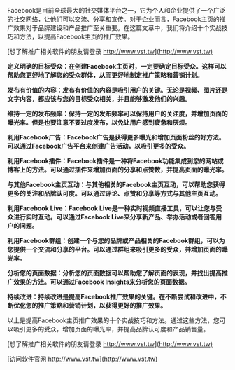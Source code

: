 Facebook是目前全球最大的社交媒体平台之一，它为个人和企业提供了一个广泛的社交网络，让他们可以交流、分享和宣传。对于企业而言，Facebook主页的推广效果对于品牌建设和产品推广至关重要。在这篇文章中，我们将介绍十个实战技巧和方法，以提高Facebook主页的推广效果。

[想了解推广相关软件的朋友请登录 http://www.vst.tw](http://www.vst.tw)

**定义明确的目标受众：在创建Facebook主页时，一定要确定目标受众。这样可以帮助您更好地了解您的受众群体，从而更好地制定推广策略和营销计划。**

**发布有价值的内容：发布有价值的内容是吸引用户的关键。无论是视频、图片还是文字内容，都应该与您的目标受众相关，并且能够激发他们的兴趣。**

**维持一定的发布频率：保持一定的发布频率可以保持用户的关注度，并增加页面的曝光率。但是也要注意不要过度发布，以免让用户感到疲惫和厌烦。**

**利用Facebook广告：Facebook广告是获得更多曝光和增加页面粉丝的好方法。可以通过Facebook广告平台来创建广告活动，以吸引更多的受众。**

**利用Facebook插件：Facebook插件是一种将Facebook功能集成到您的网站或博客上的方法。可以通过插件来增加页面的分享和点赞数，并提高页面的曝光率。**

**与其他Facebook主页互动：与其他相关的Facebook主页互动，可以帮助您获得更多的关注和品牌认可度。可以通过评论、点赞和分享等方式与其他主页互动。**

**利用Facebook Live：Facebook Live是一种实时视频直播工具，可以让您与受众进行实时互动。可以通过Facebook Live来分享新产品、举办活动或者回答用户的问题。**

**利用Facebook群组：创建一个与您的品牌或产品相关的Facebook群组，可以为您提供一个交流和分享的平台。可以通过群组来吸引更多的受众，并增加页面的曝光率。**

**分析您的页面数据：分析您的页面数据可以帮助您了解页面的表现，并找出提高推广效果的方法。可以通过Facebook Insights来分析您的页面数据。**

**持续改进：持续改进是提高Facebook推广效果的关键。在不断尝试和改进中，不断优化您的推广策略和营销计划，以获得更好的推广效果。**

以上是提高Facebook主页推广效果的十个实战技巧和方法。通过这些方法，您可以吸引更多的受众，增加页面的曝光率，并提高品牌认可度和产品销售量。

[想了解推广相关软件的朋友请登录 http://www.vst.tw](http://www.vst.tw)


[访问软件官网 http://www.vst.tw](http://www.vst.tw)
